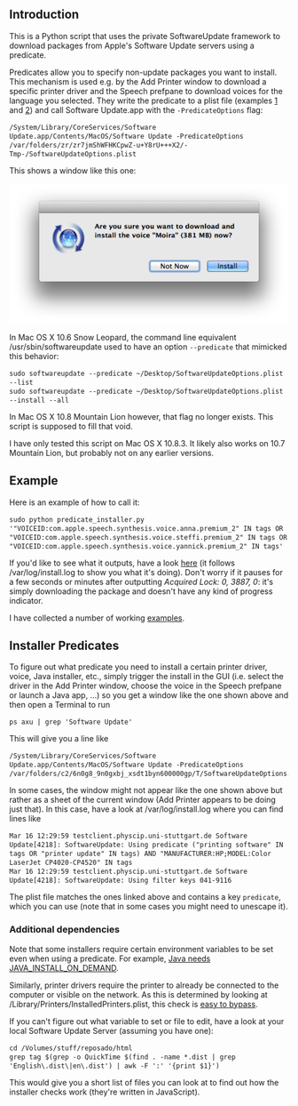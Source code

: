 ## Introduction

This is a Python script that uses the private SoftwareUpdate framework to download packages from Apple's Software Update servers using a predicate.

Predicates allow you to specify non-update packages you want to install. This mechanism is used e.g. by the Add Printer window to download a specific printer driver and the Speech prefpane to download voices for the language you selected. They write the predicate to a plist file (examples [1](docs/SUO1.plist) and [2](docs/SUO2.plist)) and call Software Update.app with the `-PredicateOptions` flag:

	/System/Library/CoreServices/Software Update.app/Contents/MacOS/Software Update -PredicateOptions /var/folders/zr/zr7jmShWFHKCpwZ-u+Y8rU+++X2/-Tmp-/SoftwareUpdateOptions.plist

This shows a window like this one:

![Are you sure you want to download and install the voice "Moira" (381 MB) now?](docs/SoftwareUpdate.png)

In Mac OS X 10.6 Snow Leopard, the command line equivalent /usr/sbin/softwareupdate used to have an option `--predicate` that mimicked this behavior:

	sudo softwareupdate --predicate ~/Desktop/SoftwareUpdateOptions.plist --list
	sudo softwareupdate --predicate ~/Desktop/SoftwareUpdateOptions.plist --install --all

In Mac OS X 10.8 Mountain Lion however, that flag no longer exists. This script is supposed to fill that void.

I have only tested this script on Mac OS X 10.8.3. It likely also works on 10.7 Mountain Lion, but probably not on any earlier versions.

## Example

Here is an example of how to call it:

	sudo python predicate_installer.py '"VOICEID:com.apple.speech.synthesis.voice.anna.premium_2" IN tags OR "VOICEID:com.apple.speech.synthesis.voice.steffi.premium_2" IN tags OR "VOICEID:com.apple.speech.synthesis.voice.yannick.premium_2" IN tags'

If you'd like to see what it outputs, have a look [here](docs/log.txt) (it follows /var/log/install.log to show you what it's doing). Don't worry if it pauses for a few seconds or minutes after outputting _Acquired Lock: 0, 3887, 0_: it's simply downloading the package and doesn't have any kind of progress indicator.

I have collected a number of working [examples](examples).

## Installer Predicates

To figure out what predicate you need to install a certain printer driver, voice, Java installer, etc., simply trigger the install in the GUI (i.e. select the driver in the Add Printer window, choose the voice in the Speech prefpane or launch a Java app, ...) so you get a window like the one shown above and then open a Terminal to run

	ps axu | grep 'Software Update'

This will give you a line like 

	/System/Library/CoreServices/Software Update.app/Contents/MacOS/Software Update -PredicateOptions /var/folders/c2/6n0g8_9n0gxbj_xsdt1byn600000gp/T/SoftwareUpdateOptions.plist

In some cases, the window might not appear like the one shown above but rather as a sheet of the current window (Add Printer appears to be doing just that). In this case, have a look at /var/log/install.log where you can find lines like

	Mar 16 12:29:59 testclient.physcip.uni-stuttgart.de Software Update[4218]: SoftwareUpdate: Using predicate ("printing software" IN tags OR "printer update" IN tags) AND "MANUFACTURER:HP;MODEL:Color LaserJet CP4020-CP4520" IN tags
	Mar 16 12:29:59 testclient.physcip.uni-stuttgart.de Software Update[4218]: SoftwareUpdate: Using filter keys 041-9116

The plist file matches the ones linked above and contains a key `predicate`, which you can use (note that in some cases you might need to unescape it).

### Additional dependencies

Note that some installers require certain environment variables to be set even when using a predicate.
For example, [Java needs JAVA_INSTALL_ON_DEMAND](examples/install_java.py).

Similarly, printer drivers require the printer to already be connected to the computer or visible on the network. As this is determined by looking at /Library/Printers/InstalledPrinters.plist, this check is [easy to bypass](examples/install_printers.py).

If you can't figure out what variable to set or file to edit, have a look at your local Software Update Server (assuming you have one):

	cd /Volumes/stuff/reposado/html
	grep tag $(grep -o QuickTime $(find . -name *.dist | grep 'English\.dist\|en\.dist') | awk -F ':' '{print $1}')

This would give you a short list of files you can look at to find out how the installer checks work (they're written in JavaScript).